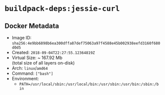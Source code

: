 # `buildpack-deps:jessie-curl`

## Docker Metadata

- Image ID: `sha256:4e9bb6898b6ea300dffa87def75063a97f4588e45b002938eefd3160f680d0d5`
- Created: `2018-09-04T22:27:55.12364819Z`
- Virtual Size: ~ 167.92 Mb  
  (total size of all layers on-disk)
- Arch: `linux`/`amd64`
- Command: `["bash"]`
- Environment:
  - `PATH=/usr/local/sbin:/usr/local/bin:/usr/sbin:/usr/bin:/sbin:/bin`

